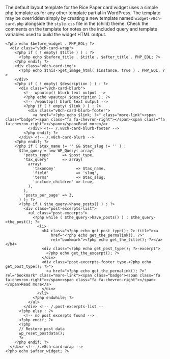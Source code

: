 The default layout template for the Rice Paper card widget uses a simple php template as for any other template partial in WordPress. The template may be overridden simply by creating a new template named `widget-v8ch-card.php` alongside the `style.css` file in the (child) theme. Check the comments on the template for notes on the included query and template variables used to build the widget HTML output.

    <?php echo $before_widget . PHP_EOL; ?>
      <div class="v8ch-card-wrap">
        <?php if ( ! empty( $title ) ) : ?>
          <?php echo $before_title . $title . $after_title . PHP_EOL; ?>
        <?php endif; ?>
        <div class="v8ch-card-img">
          <?php echo $this->get_image_html( $instance, true ) . PHP_EOL; ?>
        </div>
        <?php if ( ! empty( $description ) ) : ?>
          <div class="v8ch-card-blurb">
            <!-- wpautop() blurb text output -->
            <?php echo wpautop( $description ); ?>
            <!-- /wpautop() blurb text output -->
            <?php if ( ! empty( $link ) ) : ?>
              <div class="v8ch-card-blurb-footer">
                <a href="<?php echo $link; ?>" class="more-link"><span class="badge"><span class="fa fa-chevron-right"></span><span class="fa fa-chevron-right"></span></span>Read more</a>
              </div> <!-- /.v8ch-card-blurb-footer -->
            <?php endif; ?>
          </div> <!-- /.v8ch-card-blurb -->
        <?php endif; ?>
        <?php if ( $tax_name != '' && $tax_slug != '' ) :
          $the_query = new WP_Query( array(
            'posts_type'     => $post_type,
            'tax_query'      => array(
              array(
                'taxonomy'         => $tax_name,
                'field'            => 'slug',
                'terms'            => $tax_slug,
                'include_children' => true,
              ),
            ),
            'posts_per_page' => 3,
          ) ); ?>
          <?php if ( $the_query->have_posts() ) : ?>
            <div class="post-excerpts-list">
              <ul class="post-excerpts">
                <?php while ( $the_query->have_posts() ) : $the_query->the_post(); ?>
                  <li>
                    <h4 class="<?php echo get_post_type(); ?>-title"><a
                        href="<?php echo get_the_permalink(); ?>"
                        rel="bookmark"><?php echo get_the_title(); ?></a></h4>
                    <div class="<?php echo get_post_type(); ?>-excerpt">
                      <?php echo get_the_excerpt(); ?>
                    </div>
                    <div class="post-excerpts-footer type-<?php echo get_post_type(); ?>">
                      <a href="<?php echo get_the_permalink(); ?>" rel="bookmark" class="more-link"><span class="badge"><span class="fa fa-chevron-right"></span><span class="fa fa-chevron-right"></span></span>Read more</a>
                    </div>
                  </li>
                <?php endwhile; ?>
              </ul>
            </div> <!-- /.post-excerpts-list --
          <?php else : ?>
            <!-- no post excerpts found -->
          <?php endif; ?>
          <?php
          // Restore post data
          wp_reset_postdata();
          ?>
        <?php endif; ?>
      </div> <!-- /.v8ch-card-wrap -->
    <?php echo $after_widget; ?>